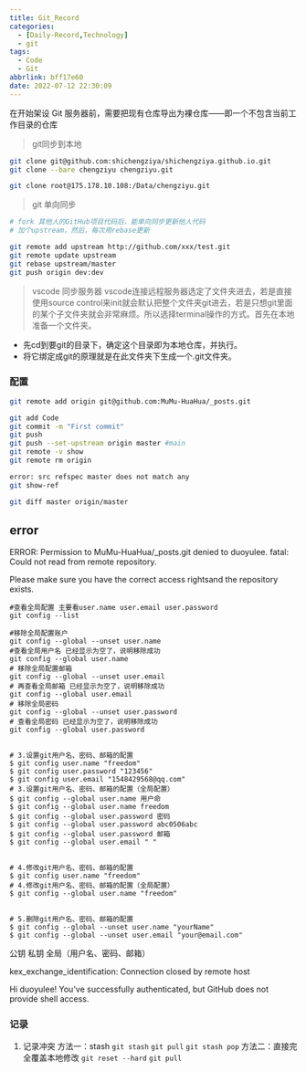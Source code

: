 ```yaml
---
title: Git_Record
categories: 
  - [Daily-Record,Technology]
  - git
tags:
  - Code
  - Git
abbrlink: bff17e60
date: 2022-07-12 22:30:09
---
```

在开始架设 Git 服务器前，需要把现有仓库导出为裸仓库——即一个不包含当前工作目录的仓库

<!--more-->
> git同步到本地
``` bash 
git clone git@github.com:shichengziya/shichengziya.github.io.git
git clone --bare chengziyu chengziyu.git

git clone root@175.178.10.108:/Data/chengziyu.git
```
> git 单向同步
``` bash
# fork 其他人的GitHub项目代码后，能单向同步更新他人代码
# 加个upstream，然后，每次用rebase更新

git remote add upstream http://github.com/xxx/test.git
git remote update upstream
git rebase upstream/master
git push origin dev:dev
```
> vscode 同步服务器
vscode连接远程服务器选定了文件夹进去，若是直接使用source control来init就会默认把整个文件夹git进去，若是只想git里面的某个子文件夹就会非常麻烦。所以选择terminal操作的方式。首先在本地准备一个文件夹。
- 先cd到要git的目录下，确定这个目录即为本地仓库，并执行。
- 将它绑定成git的原理就是在此文件夹下生成一个.git文件夹。

### 配置
``` bash 
git remote add origin git@github.com:MuMu-HuaHua/_posts.git

git add Code
git commit -m "First commit"
git push 
git push --set-upstream origin master #main
git remote -v show
git remote rm origin

error: src refspec master does not match any
git show-ref

git diff master origin/master
```
## error
ERROR: Permission to MuMu-HuaHua/_posts.git denied to duoyulee.
fatal: Could not read from remote repository.

Please make sure you have the correct access rightsand the repository exists.

``` shell
#查看全局配置 主要看user.name user.email user.password
git config --list

#移除全局配置账户
git config --global --unset user.name
#查看全局用户名 已经显示为空了，说明移除成功
git config --global user.name
# 移除全局配置邮箱
git config --global --unset user.email
# 再查看全局邮箱 已经显示为空了，说明移除成功
git config --global user.email
# 移除全局密码
git config --global --unset user.password
# 查看全局密码 已经显示为空了，说明移除成功
git config --global user.password


# 3.设置git用户名、密码、邮箱的配置
$ git config user.name "freedom"
$ git config user.password "123456"
$ git config user.email "1548429568@qq.com"
# 3.设置git用户名、密码、邮箱的配置（全局配置）
$ git config --global user.name 用户命
$ git config --global user.name freedom
$ git config --global user.password 密码
$ git config --global user.password abc0506abc
$ git config --global user.password 邮箱
$ git config --global user.email " "
 
 
# 4.修改git用户名、密码、邮箱的配置
$ git config user.name "freedom"
# 4.修改git用户名、密码、邮箱的配置（全局配置）
$ git config --global user.name "freedom"
 
 
# 5.删除git用户名、密码、邮箱的配置
$ git config --global --unset user.name "yourName"
$ git config --global --unset user.email "your@email.com"
```
公钥
私钥
全局（用户名、密码、邮箱）

kex_exchange_identification: Connection closed by remote host


Hi duoyulee! You've successfully authenticated, but GitHub does not provide shell access.

### 记录
1. 记录冲突
   方法一：stash
   `git stash`
   `git pull`
   `git stash pop`
   方法二：直接完全覆盖本地修改
   `git reset --hard`
   `git pull`















